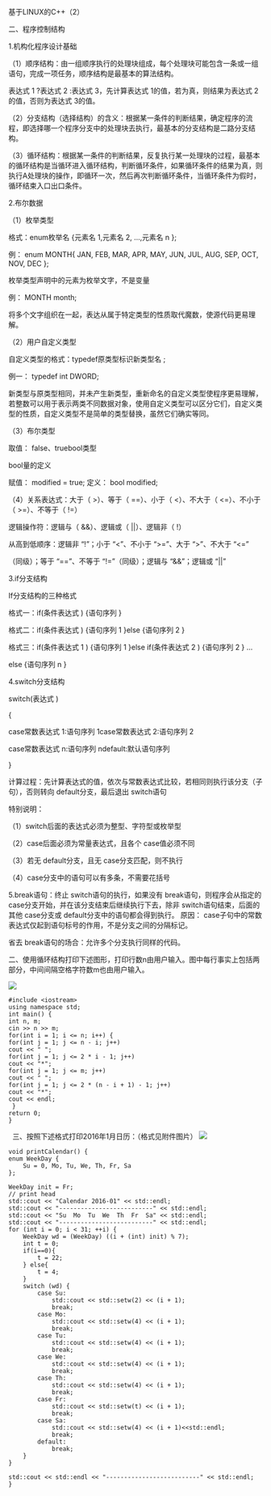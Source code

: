 基于LINUX的C++（2）

二、程序控制结构

1.机构化程序设计基础

（1）顺序结构：由一组顺序执行的处理块组成，每个处理块可能包含一条或一组语句，完成一项任务，顺序结构是最基本的算法结构。

表达式 1 ?表达式 2 :表达式 3，先计算表达式 1的值，若为真，则结果为表达式 2的值，否则为表达式 3的值。

（2）分支结构（选择结构）的含义：根据某一条件的判断结果，确定程序的流程，即选择哪一个程序分支中的处理块去执行，最基本的分支结构是二路分支结构。

（3）循环结构：根据某一条件的判断结果，反复执行某一处理块的过程，最基本的循环结构是当循环进入循环结构，判断循环条件，如果循环条件的结果为真，则执行A处理块的操作，即循环一次，然后再次判断循环条件，当循环条件为假时，循环结束入口出口条件。

2.布尔数据

（1）枚举类型

格式：enum枚举名 {元素名 1,元素名 2, …,元素名 n };

例： enum MONTH{ JAN, FEB, MAR, APR, MAY, JUN, JUL, AUG, SEP, OCT, NOV, DEC };

枚举类型声明中的元素为枚举文字，不是变量

例： MONTH month;

将多个文字组织在一起，表达从属于特定类型的性质取代魔数，使源代码更易理解。

（2）用户自定义类型

自定义类型的格式：typedef原类型标识新类型名 ;

例一： typedef int DWORD;

新类型与原类型相同，并未产生新类型，重新命名的自定义类型使程序更易理解，若整数可以用于表示两类不同数据对象，使用自定义类型可以区分它们，自定义类型的性质，自定义类型不是简单的类型替换，虽然它们确实等同。

（3）布尔类型

取值： false、truebool类型

bool量的定义

赋值： modified = true; 定义： bool modified;

（4）关系表达式：大于（ >）、等于（ ==）、小于（ <）、不大于（ <=）、不小于（ >=）、不等于（ !=）

逻辑操作符：逻辑与（ &&）、逻辑或（ ||）、逻辑非（ !）

从高到低顺序：逻辑非 “!”；小于 “<”、不小于 “>=”、大于 “>”、不大于 “<=”

（同级）；等于 “==”、不等于 “!=”（同级）；逻辑与 “&&”；逻辑或 “||”

3.if分支结构

If分支结构的三种格式

格式一：if(条件表达式 ) {语句序列 }

格式二：if(条件表达式 ) {语句序列 1 }else {语句序列 2 }

格式三：if(条件表达式 1 ) {语句序列 1 }else if(条件表达式 2 ) {语句序列 2 } …

else {语句序列 n }

4.switch分支结构

switch(表达式 ) 

{

case常数表达式 1:语句序列 1case常数表达式 2:语句序列 2 

case常数表达式 n:语句序列 ndefault:默认语句序列 

}

计算过程：先计算表达式的值，依次与常数表达式比较，若相同则执行该分支（子句），否则转向 default分支，最后退出 switch语句

特别说明：

（1）switch后面的表达式必须为整型、字符型或枚举型

（2）case后面必须为常量表达式，且各个 case值必须不同

（3）若无 default分支，且无 case分支匹配，则不执行

（4）case分支中的语句可以有多条，不需要花括号

5.break语句：终止 switch语句的执行，如果没有 break语句，则程序会从指定的 case分支开始，并在该分支结束后继续执行下去，除非 switch语句结束，后面的其他 case分支或 default分支中的语句都会得到执行。
原因： case子句中的常数表达式仅起到语句标号的作用，不是分支之间的分隔标记。

省去 break语句的场合：允许多个分支执行同样的代码。

二、使用循环结构打印下述图形，打印行数n由用户输入。图中每行事实上包括两部分，中间间隔空格字符数m也由用户输入。

![](https://i.imgur.com/xJeOlor.png)

    #include <iostream>
    using namespace std;
    int main() {
    int n, m;      
    cin >> n >> m;        
    for(int i = 1; i <= n; i++) {        
    for(int j = 1; j <= n - i; j++)            
    cout << " ";                
    for(int j = 1; j <= 2 * i - 1; j++)            
    cout << "*";                
    for(int j = 1; j <= m; j++)            
    cout << " ";                
    for(int j = 1; j <= 2 * (n - i + 1) - 1; j++)            
    cout << "*";                
    cout << endl;
     }   
    return 0;
    }
 
三、按照下述格式打印2016年1月日历：（格式见附件图片）
![](https://i.imgur.com/MxZ1jGv.png)

    void printCalendar() {
    enum WeekDay {
        Su = 0, Mo, Tu, We, Th, Fr, Sa
    };

    WeekDay init = Fr;
    // print head
    std::cout << "Calendar 2016-01" << std::endl;
    std::cout << "--------------------------" << std::endl;
    std::cout << "Su  Mo  Tu  We  Th  Fr  Sa" << std::endl;
    std::cout << "--------------------------" << std::endl;
    for (int i = 0; i < 31; ++i) {
        WeekDay wd = (WeekDay) ((i + (int) init) % 7);
        int t = 0;
        if(i==0){
            t = 22;
        } else{
            t = 4;
        }
        switch (wd) {
            case Su:
                std::cout << std::setw(2) << (i + 1);
                break;
            case Mo:
                std::cout << std::setw(4) << (i + 1);
                break;
            case Tu:
                std::cout << std::setw(4) << (i + 1);
                break;
            case We:
                std::cout << std::setw(4) << (i + 1);
                break;
            case Th:
                std::cout << std::setw(4) << (i + 1);
                break;
            case Fr:
                std::cout << std::setw(t) << (i + 1);
                break;
            case Sa:
                std::cout << std::setw(4) << (i + 1)<<std::endl;
                break;
            default:
                break;
        }
    }

    std::cout << std::endl << "--------------------------" << std::endl;
    }
